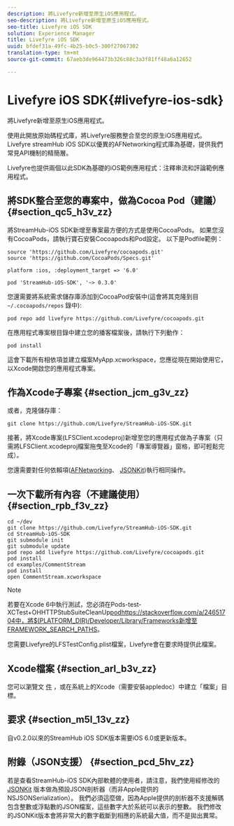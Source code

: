 ```yaml
---
description: 將Livefyre新增至原生iOS應用程式。
seo-description: 將Livefyre新增至原生iOS應用程式。
seo-title: Livefyre iOS SDK
solution: Experience Manager
title: Livefyre iOS SDK
uuid: bfdef31a-49fc-4b25-b0c5-300f27067302
translation-type: tm+mt
source-git-commit: 67aeb3de964473b326c88c3a3f81ff48a6a12652

---
```



# Livefyre iOS SDK{#livefyre-ios-sdk}

將Livefyre新增至原生iOS應用程式。

使用此開放原始碼程式庫，將Livefyre服務整合至您的原生iOS應用程式。 Livefyre streamHub iOS SDK以優異的AFNetworking程式庫為基礎，提供我們常見API機制的精簡層。

Livefyre也提供兩個以此SDK為基礎的iOS範例應用程式：注釋串流和評論範例應用程式。

## 將SDK整合至您的專案中，做為Cocoa Pod（建議） {#section_qc5_h3v_zz}

將StreamHub-iOS SDK新增至專案最方便的方式是使用CocoaPods。 如果您沒有CocoaPods，請執行寶石安裝Cocoapods和Pod設定。 以下是Podfile範例：

```
source 'https://github.com/Livefyre/cocoapods.git' 
source 'https://github.com/CocoaPods/Specs.git' 
  
platform :ios, :deployment_target => '6.0' 
  
pod 'StreamHub-iOS-SDK', '~> 0.3.0'
```

您還需要將系統需求儲存庫添加到CocoaPod安裝中(這會將其克隆到目 `~/.cocoapods/repos` 錄中):

```
pod repo add livefyre https://github.com/Livefyre/cocoapods.git
```

在應用程式專案根目錄中建立您的播客檔案後，請執行下列動作：

```
pod install
```

這會下載所有相依項並建立檔案MyApp.xcworkspace，您應從現在開始使用它，以Xcode開啟您的應用程式專案。

## 作為Xcode子專案 {#section_jcm_g3v_zz}

或者，克隆儲存庫：

```
git clone https://github.com/Livefyre/StreamHub-iOS-SDK.git 
```

接著，將Xcode專案(LFSClient.xcodeproj)新增至您的應用程式做為子專案（只需將LFSClient.xcodeproj檔案拖曳至Xcode的「專案導覽器」窗格，即可輕鬆完成）。

您還需要對任何依賴項([AFNetworking](https://github.com/AFNetworking/AFNetworking)、 [JSONKit](https://github.com/escherba/JSONKit))執行相同操作。

## 一次下載所有內容（不建議使用） {#section_rpb_f3v_zz}

```
cd ~/dev 
git clone https://github.com/Livefyre/StreamHub-iOS-SDK.git 
cd StreamHub-iOS-SDK 
git submodule init 
git submodule update 
pod repo add livefyre https://github.com/Livefyre/cocoapods.git 
pod install 
cd examples/CommentStream 
pod install 
open CommentStream.xcworkspace
```

>[!NOTE]
>
>若要在Xcode 6中執行測試，您必須在Pods-test-XCTest+OHHTTPStubSuiteCleanUp[podhttps://stackoverflow.com/a/24651704中，將$(PLATFORM_DIR)/Developer/Library/Frameworks新增至FRAMEWORK_SEARCH_PATHS](https://stackoverflow.com/a/24651704)。

您需要Livefyre的LFSTestConfig.plist檔案，Livefyre會在要求時提供此檔案。

## Xcode檔案 {#section_arl_b3v_zz}

您可以瀏覽文 [件](https://livefyre.github.com/StreamHub-iOS-SDK/) ，或在系統上的Xcode（需要安裝appledoc）中建立「檔案」目標。

## 要求 {#section_m5l_13v_zz}

自v0.2.0以來的StreamHub iOS SDK版本需要iOS 6.0或更新版本。

## 附錄（JSON支援） {#section_pcd_5hv_zz}

若是查看StreamHub-iOS SDK內部軟體的使用者，請注意，我們使用經修改的 [JSONKit](https://github.com/escherba/JSONKit) 版本做為預設JSON剖析器（而非Apple提供的NSJSONSerialization）。 我們必須這麼做，因為Apple提供的剖析器不支援解碼包含整數或浮點數的JSON檔案，這些數字大於系統可以表示的整數。 我們修改的JSONKit版本會將非常大的數字截斷到相應的系統最大值，而不是拋出異常。
